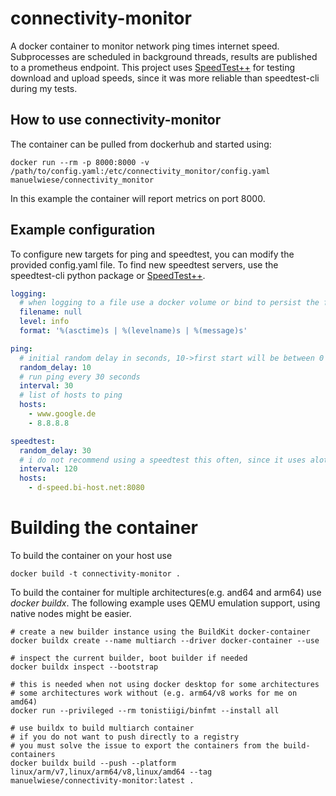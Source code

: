 # connectivity-monitor

A docker container to monitor network ping times internet speed.
Subprocesses are scheduled in background threads, results are published
to a prometheus endpoint. This project uses [SpeedTest++](https://github.com/taganaka/SpeedTest) for testing download and upload speeds, since it was more reliable than speedtest-cli during my tests.

## How to use connectivity-monitor

The container can be pulled from dockerhub and started using:
```shell
docker run --rm -p 8000:8000 -v /path/to/config.yaml:/etc/connectivity_monitor/config.yaml manuelwiese/connectivity_monitor
```
In this example the container will report metrics on port 8000.

## Example configuration

To configure new targets for ping and speedtest, you can modify the provided config.yaml file.
To find new speedtest servers, use the speedtest-cli python package or [SpeedTest++](https://github.com/taganaka/SpeedTest).

```yaml
logging:
  # when logging to a file use a docker volume or bind to persist the file
  filename: null
  level: info
  format: '%(asctime)s | %(levelname)s | %(message)s'

ping:
  # initial random delay in seconds, 10->first start will be between 0 and 10 seconds
  random_delay: 10
  # run ping every 30 seconds
  interval: 30
  # list of hosts to ping
  hosts:
    - www.google.de
    - 8.8.8.8

speedtest:
  random_delay: 30
  # i do not recommend using a speedtest this often, since it uses alot of bandwidth
  interval: 120
  hosts:
    - d-speed.bi-host.net:8080
```

# Building the container

To build the container on your host use

```shell
docker build -t connectivity-monitor .
```

To build the container for multiple architectures(e.g. and64 and arm64) use *docker buildx*.
The following example uses QEMU emulation support, using native nodes might be easier.

```shell
# create a new builder instance using the BuildKit docker-container
docker buildx create --name multiarch --driver docker-container --use

# inspect the current builder, boot builder if needed
docker buildx inspect --bootstrap

# this is needed when not using docker desktop for some architectures
# some architectures work without (e.g. arm64/v8 works for me on amd64)
docker run --privileged --rm tonistiigi/binfmt --install all

# use buildx to build multiarch container
# if you do not want to push directly to a registry
# you must solve the issue to export the containers from the build-containers
docker buildx build --push --platform linux/arm/v7,linux/arm64/v8,linux/amd64 --tag manuelwiese/connectivity-monitor:latest .
```